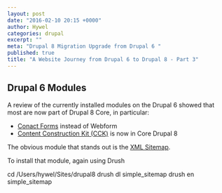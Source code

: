 ```yaml
---
layout: post
date: "2016-02-10 20:15 +0000"
author: Hywel
categories: drupal
excerpt: ""
meta: "Drupal 8 Migration Upgrade from Drupal 6 "
published: true
title: "A Website Journey from Drupal 6 to Drupal 8 - Part 3"
---
```



## Drupal 6 Modules

A review of the currently installed modules on the Drupal 6 showed that most are now part of Drupal 8 Core, in particular:

- [Conact Forms](https://www.ostraining.com/blog/drupal/drupal-8-contact-forms/) instead of Webform
- [Content Construction Kit (CCK)](https://www.drupal.org/node/2606836) is now in Core Drupal 8

The obvious module that stands out is the [XML Sitemap](https://www.drupal.org/project/simple_sitemap).

To install that module, again using Drush

cd /Users/hywel/Sites/drupal8
drush dl simple_sitemap 
drush en simple_sitemap
